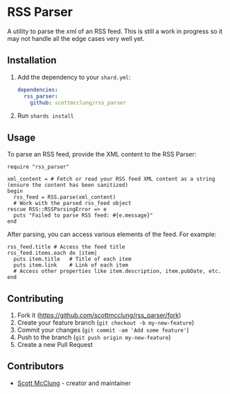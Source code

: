 # RSS Parser

A utility to parse the xml of an RSS feed.  This is still a work in progress so it may not handle all the edge cases very well yet.

## Installation

1. Add the dependency to your `shard.yml`:

   ```yaml
   dependencies:
     rss_parser:
       github: scottmcclung/rss_parser
   ```

2. Run `shards install`

## Usage

To parse an RSS feed, provide the XML content to the RSS Parser:

```crystal
require "rss_parser"

xml_content = # Fetch or read your RSS feed XML content as a string (ensure the content has been sanitized)
begin
  rss_feed = RSS.parse(xml_content)
  # Work with the parsed rss_feed object
rescue RSS::RSSParsingError => e
  puts "Failed to parse RSS feed: #{e.message}"
end
```

After parsing, you can access various elements of the feed. For example:

```crystal
rss_feed.title # Access the feed title
rss_feed.items.each do |item|
  puts item.title   # Title of each item
  puts item.link    # Link of each item
  # Access other properties like item.description, item.pubDate, etc.
end
```


## Contributing

1. Fork it (<https://github.com/scottmcclung/rss_parser/fork>)
2. Create your feature branch (`git checkout -b my-new-feature`)
3. Commit your changes (`git commit -am 'Add some feature'`)
4. Push to the branch (`git push origin my-new-feature`)
5. Create a new Pull Request

## Contributors

- [Scott McClung](https://github.com/scottmcclung) - creator and maintainer
